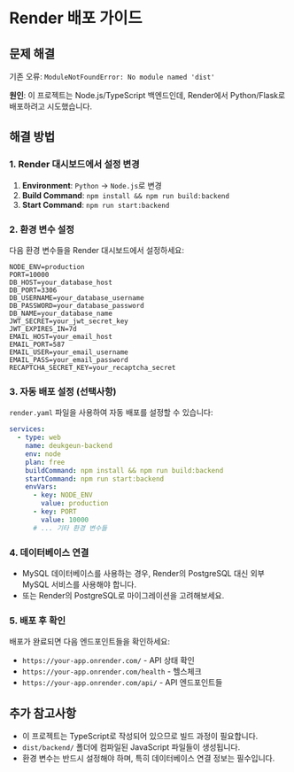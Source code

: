 # Render 배포 가이드

## 문제 해결

기존 오류: `ModuleNotFoundError: No module named 'dist'`

**원인**: 이 프로젝트는 Node.js/TypeScript 백엔드인데, Render에서 Python/Flask로 배포하려고 시도했습니다.

## 해결 방법

### 1. Render 대시보드에서 설정 변경

1. **Environment**: `Python` → `Node.js`로 변경
2. **Build Command**: `npm install && npm run build:backend`
3. **Start Command**: `npm run start:backend`

### 2. 환경 변수 설정

다음 환경 변수들을 Render 대시보드에서 설정하세요:

```
NODE_ENV=production
PORT=10000
DB_HOST=your_database_host
DB_PORT=3306
DB_USERNAME=your_database_username
DB_PASSWORD=your_database_password
DB_NAME=your_database_name
JWT_SECRET=your_jwt_secret_key
JWT_EXPIRES_IN=7d
EMAIL_HOST=your_email_host
EMAIL_PORT=587
EMAIL_USER=your_email_username
EMAIL_PASS=your_email_password
RECAPTCHA_SECRET_KEY=your_recaptcha_secret
```

### 3. 자동 배포 설정 (선택사항)

`render.yaml` 파일을 사용하여 자동 배포를 설정할 수 있습니다:

```yaml
services:
  - type: web
    name: deukgeun-backend
    env: node
    plan: free
    buildCommand: npm install && npm run build:backend
    startCommand: npm run start:backend
    envVars:
      - key: NODE_ENV
        value: production
      - key: PORT
        value: 10000
      # ... 기타 환경 변수들
```

### 4. 데이터베이스 연결

- MySQL 데이터베이스를 사용하는 경우, Render의 PostgreSQL 대신 외부 MySQL 서비스를 사용해야 합니다.
- 또는 Render의 PostgreSQL로 마이그레이션을 고려해보세요.

### 5. 배포 후 확인

배포가 완료되면 다음 엔드포인트들을 확인하세요:

- `https://your-app.onrender.com/` - API 상태 확인
- `https://your-app.onrender.com/health` - 헬스체크
- `https://your-app.onrender.com/api/` - API 엔드포인트들

## 추가 참고사항

- 이 프로젝트는 TypeScript로 작성되어 있으므로 빌드 과정이 필요합니다.
- `dist/backend/` 폴더에 컴파일된 JavaScript 파일들이 생성됩니다.
- 환경 변수는 반드시 설정해야 하며, 특히 데이터베이스 연결 정보는 필수입니다.
